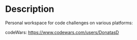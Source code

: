 # Description

Personal workspace for code challenges on various platforms:

codeWars: https://www.codewars.com/users/DonatasD
